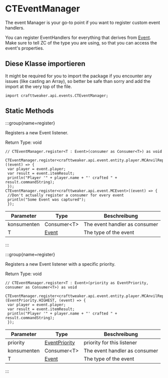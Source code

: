 # CTEventManager

The event Manager is your go-to point if you want to register custom event handlers.

 You can register EventHandlers for everything that derives from [Event](/forge/api/event/Event). Make sure to tell ZC of the type you are using, so that you can access the event's properties.

## Diese Klasse importieren

It might be required for you to import the package if you encounter any issues (like casting an Array), so better be safe than sorry and add the import at the very top of the file.
```zenscript
import crafttweaker.api.events.CTEventManager;
```


## Static Methods

:::group{name=register}

Registers a new Event listener.

Return Type: void

```zenscript
// CTEventManager.register<T : Event>(consumer as Consumer<T>) as void

CTEventManager.register<crafttweaker.api.event.entity.player.MCAnvilRepairEvent>((event) => {
 var player = event.player;
 var result = event.itemResult;
 println("Player '" + player.name + "' crafted " + result.commandString);
 });
CTEventManager.register<crafttweaker.api.event.MCEvent>((event) => {
 //Don't actually register a consumer for every event
 println("Some Event was captured");
 });
```

| Parameter   | Type                            | Beschreibung                  |
| ----------- | ------------------------------- | ----------------------------- |
| konsumenten | Consumer&lt;T&gt;   | The event handler as consumer |
| T           | [Event](/forge/api/event/Event) | The type of the event         |


:::

:::group{name=register}

Registers a new Event listener with a specific priority.

Return Type: void

```zenscript
// CTEventManager.register<T : Event>(priority as EventPriority, consumer as Consumer<T>) as void

CTEventManager.register<crafttweaker.api.event.entity.player.MCAnvilRepairEvent>(EventPriority.HIGHEST, (event) => {
 var player = event.player;
 var result = event.itemResult;
 println("Player '" + player.name + "' crafted " + result.commandString);
 });
```

| Parameter   | Type                                            | Beschreibung                  |
| ----------- | ----------------------------------------------- | ----------------------------- |
| priority    | [EventPriority](/forge/api/event/EventPriority) | priority for this listener    |
| konsumenten | Consumer&lt;T&gt;                   | The event handler as consumer |
| T           | [Event](/forge/api/event/Event)                 | The type of the event         |


:::

